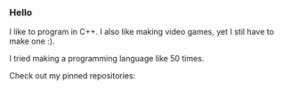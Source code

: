 ### Hello 
I like to program in C++. I also like making video games, yet I stil have to make one :).

I tried making a programming language like 50 times.

Check out my pinned repositories:
